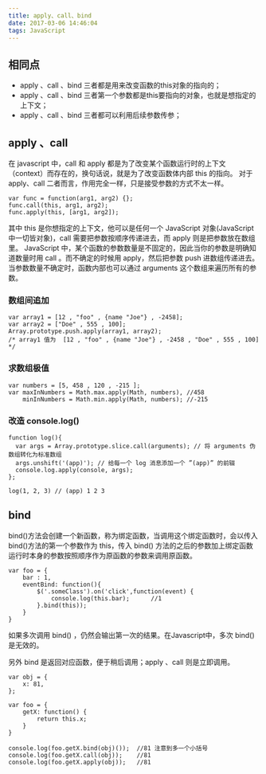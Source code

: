 ```yaml
---
title: apply、call、bind
date: 2017-03-06 14:46:04
tags: JavaScript
---
```


## 相同点
* apply 、call 、bind 三者都是用来改变函数的this对象的指向的；
* apply 、call 、bind 三者第一个参数都是this要指向的对象，也就是想指定的上下文；
* apply 、call 、bind 三者都可以利用后续参数传参；


## apply 、call
在 javascript 中，call 和 apply 都是为了改变某个函数运行时的上下文（context）而存在的，换句话说，就是为了改变函数体内部 this 的指向。
对于 apply、call 二者而言，作用完全一样，只是接受参数的方式不太一样。
```
var func = function(arg1, arg2) {};
func.call(this, arg1, arg2);
func.apply(this, [arg1, arg2]);
```
<!-- more -->
其中 this 是你想指定的上下文，他可以是任何一个 JavaScript 对象(JavaScript 中一切皆对象)，call 需要把参数按顺序传递进去，而 apply 则是把参数放在数组里。
JavaScript 中，某个函数的参数数量是不固定的，因此当你的参数是明确知道数量时用 call 。而不确定的时候用 apply，然后把参数 push 进数组传递进去。当参数数量不确定时，函数内部也可以通过 arguments 这个数组来遍历所有的参数。

### 数组间追加
```
var array1 = [12 , "foo" , {name "Joe"} , -2458]; 
var array2 = ["Doe" , 555 , 100]; 
Array.prototype.push.apply(array1, array2); 
/* array1 值为  [12 , "foo" , {name "Joe"} , -2458 , "Doe" , 555 , 100] */
```

### 求数组极值
```
var numbers = [5, 458 , 120 , -215 ]; 
var maxInNumbers = Math.max.apply(Math, numbers), //458
    minInNumbers = Math.min.apply(Math, numbers); //-215
```

### 改造 console.log()
```
function log(){
  var args = Array.prototype.slice.call(arguments); // 将 arguments 伪数组转化为标准数组
  args.unshift('(app)'); // 给每一个 log 消息添加一个 ”(app)” 的前辍
  console.log.apply(console, args); 
};

log(1, 2, 3) // (app) 1 2 3
```

## bind 
bind()方法会创建一个新函数，称为绑定函数，当调用这个绑定函数时，会以传入 bind()方法的第一个参数作为 this，传入 bind() 方法的之后的参数加上绑定函数运行时本身的参数按照顺序作为原函数的参数来调用原函数。
```
var foo = {
    bar : 1,
    eventBind: function(){
        $('.someClass').on('click',function(event) {
            console.log(this.bar);      //1
        }.bind(this));
    }
}
```
如果多次调用 bind() ，仍然会输出第一次的结果。在Javascript中，多次 bind() 是无效的。

另外 bind 是返回对应函数，便于稍后调用；apply 、call 则是立即调用。
```
var obj = {
    x: 81,
};
 
var foo = {
    getX: function() {
        return this.x;
    }
}
 
console.log(foo.getX.bind(obj)());  //81 注意到多一个小括号
console.log(foo.getX.call(obj));    //81
console.log(foo.getX.apply(obj));   //81
```

